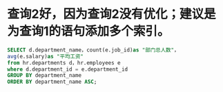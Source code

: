 # 查询2好，因为查询2没有优化；建议是为查询1的语句添加多个索引。

```SQL
SELECT d.department_name，count(e.job_id)as "部门总人数"，
avg(e.salary)as "平均工资"
from hr.departments d，hr.employees e
where d.department_id = e.department_id
GROUP BY department_name
ORDER BY department_name ASC;
```
